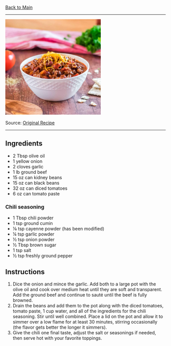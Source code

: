 [Back to Main](/README.md)

---

<img src="/90%20Images/Homemade%20Chili.jpg" width="300" />

Source: [Original Recipe](https://www.budgetbytes.com/basic-chili/)

---
## Ingredients

- 2 Tbsp olive oil
- 1 yellow onion
- 2 cloves garlic
- 1 lb ground beef
- 15 oz can kidney beans
- 15 oz can black beans
- 32 oz can diced tomatoes
- 6 oz can tomato paste

### Chili seasoning

- 1 Tbsp chili powder
- 1 tsp ground cumin
- ⅛ tsp cayenne powder (has been modified)
- ¼ tsp garlic powder
- ½ tsp onion powder
- ½ Tbsp brown sugar
- 1 tsp salt
- ½ tsp freshly ground pepper

## Instructions

1. Dice the onion and mince the garlic. Add both to a large pot with the olive oil and cook over medium heat until they are soft and transparent. Add the ground beef and continue to sauté until the beef is fully browned.
2. Drain the beans and add them to the pot along with the diced tomatoes, tomato paste, 1 cup water, and all of the ingredients for the chili seasoning. Stir until well combined. Place a lid on the pot and allow it to simmer over a low flame for at least 30 minutes, stirring occasionally (the flavor gets better the longer it simmers).
3. Give the chili one final taste, adjust the salt or seasonings if needed, then serve hot with your favorite toppings.
